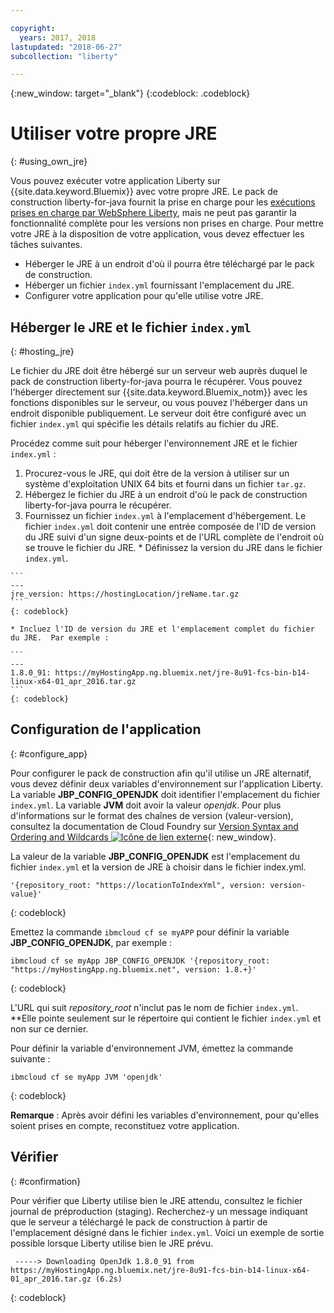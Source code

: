 ```yaml
---

copyright:
  years: 2017, 2018
lastupdated: "2018-06-27"
subcollection: "liberty"

---
```


{:new_window: target="_blank"}
{:codeblock: .codeblock}

# Utiliser votre propre JRE
{: #using_own_jre}

Vous pouvez exécuter votre application Liberty sur {{site.data.keyword.Bluemix}} avec votre propre JRE. Le pack de construction liberty-for-java fournit la prise en charge pour les [exécutions prises en charge par WebSphere Liberty](https://www.ibm.com/support/knowledgecenter/en/SSEQTP_liberty/com.ibm.websphere.wlp.doc/ae/rwlp_restrict.html#rwlp_restrict__rest13), mais ne peut pas garantir la fonctionnalité complète pour les versions non prises en charge. Pour mettre votre JRE à la disposition de votre application, vous devez effectuer les tâches suivantes.
* Héberger le JRE à un endroit d'où il pourra être téléchargé par le pack de construction.
* Héberger un fichier `index.yml` fournissant l'emplacement du JRE.
* Configurer votre application pour qu'elle utilise votre JRE.

## Héberger le JRE et le fichier `index.yml`
{: #hosting_jre}

Le fichier du JRE doit être hébergé sur un serveur web auprès duquel le pack de construction liberty-for-java pourra le récupérer. Vous pouvez l'héberger directement sur {{site.data.keyword.Bluemix_notm}} avec les fonctions disponibles sur le serveur, ou vous pouvez l'héberger dans un endroit disponible publiquement. Le serveur doit être configuré avec un fichier `index.yml` qui spécifie les détails relatifs au fichier du JRE.

Procédez comme suit pour héberger l'environnement JRE et le fichier `index.yml` :
  1. Procurez-vous le JRE, qui doit être de la version à utiliser sur un système d'exploitation UNIX 64 bits et fourni dans un fichier `tar.gz`.
  2. Hébergez le fichier du JRE à un endroit d'où le pack de construction liberty-for-java pourra le récupérer.
  3. Fournissez un fichier `index.yml` à l'emplacement d'hébergement. Le fichier `index.yml` doit contenir une entrée composée de l'ID de version du JRE suivi d'un signe deux-points et de l'URL complète de l'endroit où se trouve le fichier du JRE.
    * Définissez la version du JRE dans le fichier `index.yml`.

    ```
    ---
    jre_version: https://hostingLocation/jreName.tar.gz
    ```
    {: codeblock}

    * Incluez l'ID de version du JRE et l'emplacement complet du fichier du JRE.  Par exemple :

    ```
    ---
    1.8.0_91: https://myHostingApp.ng.bluemix.net/jre-8u91-fcs-bin-b14-linux-x64-01_apr_2016.tar.gz
    ```
    {: codeblock}

## Configuration de l'application
{: #configure_app}

Pour configurer le pack de construction afin qu'il utilise un JRE alternatif, vous devez définir deux variables d'environnement sur l'application Liberty. La variable **JBP_CONFIG_OPENJDK** doit identifier l'emplacement du fichier `index.yml`. La variable **JVM** doit avoir la valeur *openjdk*. Pour plus d'informations sur le format des chaînes de version (valeur-version), consultez la documentation de Cloud Foundry sur [Version Syntax and Ordering and Wildcards ![Icône de lien externe](../../icons/launch-glyph.svg "Icône de lien externe")](https://github.com/cloudfoundry/ibm-websphere-liberty-buildpack/blob/master/docs/util-repositories.md){: new_window}.

La valeur de la variable **JBP_CONFIG_OPENJDK** est l'emplacement du fichier `index.yml` et la version de JRE à choisir dans le fichier index.yml.

```
'{repository_root: "https://locationToIndexYml", version: version-value}'
```
{: codeblock}

Emettez la commande `ibmcloud cf se myAPP` pour définir la variable **JBP_CONFIG_OPENJDK**, par exemple :
```
ibmcloud cf se myApp JBP_CONFIG_OPENJDK '{repository_root: "https://myHostingApp.ng.bluemix.net", version: 1.8.+}'
```
{: codeblock}

L'URL qui suit *repository_root* n'inclut pas le nom de fichier `index.yml`. **Elle pointe seulement sur le répertoire qui contient le fichier `index.yml` et non sur ce dernier.

Pour définir la variable d'environnement JVM, émettez la commande suivante :
```
ibmcloud cf se myApp JVM 'openjdk'
```
{: codeblock}

**Remarque** : Après avoir défini les variables d'environnement, pour qu'elles soient prises en compte, reconstituez votre application.

## Vérifier
{: #confirmation}

Pour vérifier que Liberty utilise bien le JRE attendu, consultez le fichier journal de préproduction (staging). Recherchez-y un message indiquant que le serveur a téléchargé le pack de construction à partir de l'emplacement désigné dans le fichier `index.yml`. Voici un exemple de sortie possible lorsque Liberty utilise bien le JRE prévu.
```
 -----> Downloading OpenJdk 1.8.0_91 from https://myHostingApp.ng.bluemix.net/jre-8u91-fcs-bin-b14-linux-x64-01_apr_2016.tar.gz (6.2s)
```
{: codeblock}
